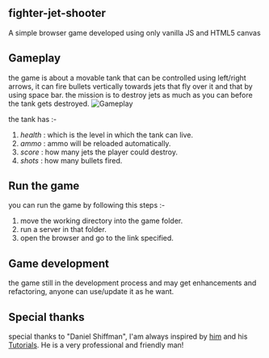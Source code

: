 ## fighter-jet-shooter

A simple browser game developed using only vanilla JS and HTML5 canvas

## Gameplay

the game is about a movable tank that can be controlled using left/right arrows, it can fire bullets vertically towards jets that fly over it and that by using space bar.
the mission is to destroy jets as much as you can before the tank gets destroyed.
![Gameplay](/images/gameplay/gameplay.png)

the tank has :- 

1. *health* : which is the level in which the tank can live.
2. *ammo*   : ammo will be reloaded automatically.
3. *score*  : how many jets the player could destroy.
4. *shots*  : how many bullets fired.

## Run the game

you can run the game by following this steps :-

1. move the working directory into the game folder.
2. run a server in that folder.
3. open the browser and go to the link specified.

## Game development

the game still in the development process and may get enhancements and refactoring, anyone can use/update it as he want.

## Special thanks

special thanks to "Daniel Shiffman", I'am always inspired by [him](https://twitter.com/thecodingtrain) and his [Tutorials](https://www.youtube.com/user/shiffman). He is a very professional and friendly man!
